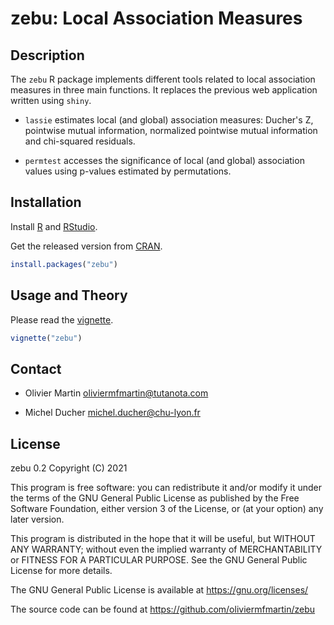 # zebu: Local Association Measures

## Description

The `zebu` R package implements different tools related to local association measures in three main functions. It replaces the previous web application written using `shiny`.

- `lassie` estimates local (and global) association measures: Ducher's Z, pointwise mutual information, normalized pointwise mutual information and chi-squared residuals.

- `permtest` accesses the significance of local (and global) association values using p-values estimated by permutations.


## Installation

Install [R](https://www.r-project.org/) and [RStudio](https://www.rstudio.com/).

Get the released version from [CRAN](https://CRAN.R-project.org/package=zebu).

```R
install.packages("zebu")
```

## Usage and Theory

Please read the [vignette](https://CRAN.R-project.org/package=zebu/vignettes/zebu.html).

```R
vignette("zebu")
```

## Contact

* Olivier Martin
[oliviermfmartin@tutanota.com](mailto:oliviermfmartin@tutanota.com)

* Michel Ducher
[michel.ducher@chu-lyon.fr](mailto:michel.ducher@chu-lyon.fr)

## License

zebu 0.2
Copyright (C) 2021

This program is free software: you can redistribute it and/or modify it under the terms of the GNU General Public License as published by the Free Software Foundation, either version 3 of the License, or (at your option) any later version.

This program is distributed in the hope that it will be useful, but WITHOUT ANY WARRANTY; without even the implied warranty of MERCHANTABILITY or FITNESS FOR A PARTICULAR PURPOSE. See the GNU General Public License for more details.

The GNU General Public License is available at https://gnu.org/licenses/

The source code can be found at https://github.com/oliviermfmartin/zebu
